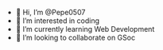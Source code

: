- 👋 Hi, I’m @Pepe0507
- 👀 I’m interested in coding
- 🌱 I’m currently learning Web Development
- 💞️ I’m looking to collaborate on GSoc

<!---
Pepe0507/Pepe0507 is a ✨ special ✨ repository because its `README.md` (this file) appears on your GitHub profile.
You can click the Preview link to take a look at your changes.
--->
